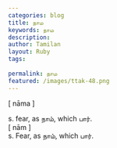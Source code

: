 ```yaml
---
categories: blog
title: நாம
keywords: நாம
description: 
author: Tamilan
layout: Ruby
tags: 
 
permalink: நாம
featured: /images/ttak-48.png
---
```

  
[ nāma ]  
  
s. fear, as நாம், which பார்.   
[ nām ]  
s. Fear, as நாம், which பார். 